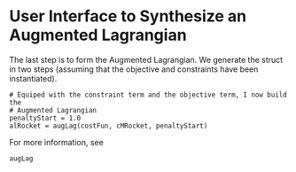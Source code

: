 # User Interface to Synthesize an Augmented Lagrangian

The last step is to form the Augmented Lagrangian. We generate the struct in
two steps (assuming that the objective and constraints have been instantiated).

```@example
# Equiped with the constraint term and the objective term, I now build the
# Augmented Lagrangian
penaltyStart = 1.0
alRocket = augLag(costFun, cMRocket, penaltyStart)
```

For more information, see
```@docs
augLag
```
